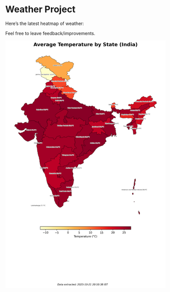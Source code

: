 # Weather Project

Here’s the latest heatmap of weather:

Feel free to leave feedback/improvements.

![India Heatmap](docs/assets/india_heatmap.png?v=F79B68)
